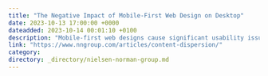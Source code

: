 ```yaml
---
title: "The Negative Impact of Mobile-First Web Design on Desktop"
date: 2023-10-13 17:00:00 +0000
dateadded: 2023-10-14 00:01:10 +0100
description: "Mobile-first web designs cause significant usability issues when viewed on desktop. Content becomes overly dispersed across long scrolling pages with expansive white space and enlarged images and fonts, making it difficult for users to consume and understand the information."
link: "https://www.nngroup.com/articles/content-dispersion/"
category:
directory: _directory/nielsen-norman-group.md
---
```

